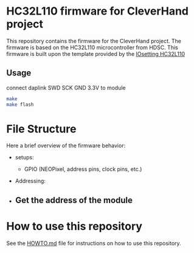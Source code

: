 # HC32L110 firmware for CleverHand project

This repository contains the firmware for the CleverHand project. The firmware is based on the HC32L110 microcontroller from HDSC.
This firmware is built upon the template provided by the [IOsetting HC32L110](https://github.com/IOsetting/hc32l110-template)

## Usage

connect daplink SWD SCK GND 3.3V to module

```bash
make
make flash
```

# File Structure

Here a brief overview of the firmware behavior:

- setups:
  - GPIO (NEOPixel, address pins, clock pins, etc.)
- Addressing:

- Get the address of the module
    -

# How to use this repository

See the [HOWTO.md](HOWTO.md) file for instructions on how to use this repository.
